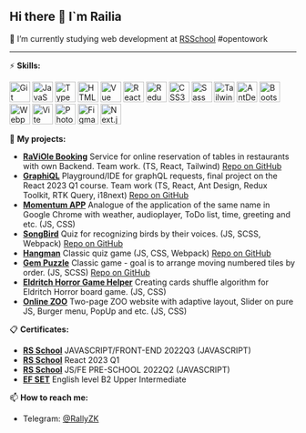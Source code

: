 ## Hi there 👋 I`m Railia

🌱 I’m currently studying web development at [RSSchool](https://rs.school/)
#opentowork

***

⚡ **Skills:**

<p align="left">
<a href="https://git-scm.com/" target="_blank" rel="noreferrer"><img src="https://raw.githubusercontent.com/danielcranney/readme-generator/main/public/icons/skills/git-colored.svg" width="36" height="36" alt="Git" /></a>
<a href="https://developer.mozilla.org/en-US/docs/Web/JavaScript" target="_blank" rel="noreferrer"><img src="https://raw.githubusercontent.com/danielcranney/readme-generator/main/public/icons/skills/javascript-colored.svg" width="36" height="36" alt="JavaScript" /></a>
<a href="https://www.typescriptlang.org/" target="_blank" rel="noreferrer"><img src="https://raw.githubusercontent.com/danielcranney/readme-generator/main/public/icons/skills/typescript-colored.svg" width="36" height="36" alt="TypeScript" /></a>
<a href="https://developer.mozilla.org/en-US/docs/Glossary/HTML5" target="_blank" rel="noreferrer"><img src="https://raw.githubusercontent.com/danielcranney/readme-generator/main/public/icons/skills/html5-colored.svg" width="36" height="36" alt="HTML5" /></a>
 <a href="https://v3.ru.vuejs.org/" target="_blank" rel="noreferrer"><img src="https://upload.wikimedia.org/wikipedia/commons/thumb/9/95/Vue.js_Logo_2.svg/512px-Vue.js_Logo_2.svg.png?20170919082558" width="36" height="36" alt="Vue" /></a>
<a href="https://reactjs.org/" target="_blank" rel="noreferrer"><img src="https://raw.githubusercontent.com/danielcranney/readme-generator/main/public/icons/skills/react-colored.svg" width="36" height="36" alt="React" /></a>
<a href="https://redux.js.org/" target="_blank" rel="noreferrer"><img src="https://raw.githubusercontent.com/danielcranney/readme-generator/main/public/icons/skills/redux-colored.svg" width="36" height="36" alt="Redux" /></a>
<a href="https://www.w3.org/TR/CSS/#css" target="_blank" rel="noreferrer"><img src="https://raw.githubusercontent.com/danielcranney/readme-generator/main/public/icons/skills/css3-colored.svg" width="36" height="36" alt="CSS3" /></a>
<a href="https://sass-lang.com/" target="_blank" rel="noreferrer"><img src="https://raw.githubusercontent.com/danielcranney/readme-generator/main/public/icons/skills/sass-colored.svg" width="36" height="36" alt="Sass" /></a>
<a href="https://tailwindcss.com/" target="_blank" rel="noreferrer"><img src="https://raw.githubusercontent.com/danielcranney/readme-generator/main/public/icons/skills/tailwindcss-colored.svg" width="36" height="36" alt="TailwindCSS" /></a>
<a href="https://ant.design/" target="_blank" rel="noreferrer"><img src="https://seeklogo.com/images/A/ant-design-logo-EAB6B3D5D9-seeklogo.com.png" width="36" height="36" alt="AntDesign" /></a>
<a href="https://getbootstrap.com/" target="_blank" rel="noreferrer"><img src="https://raw.githubusercontent.com/danielcranney/readme-generator/main/public/icons/skills/bootstrap-colored.svg" width="36" height="36" alt="Bootstrap" /></a>
<a href="https://webpack.js.org/" target="_blank" rel="noreferrer"><img src="https://raw.githubusercontent.com/danielcranney/readme-generator/main/public/icons/skills/webpack-colored.svg" width="36" height="36" alt="Webpack" /></a>
<a href="https://vitejs.dev/" target="_blank" rel="noreferrer"><img src="https://raw.githubusercontent.com/danielcranney/readme-generator/main/public/icons/skills/vite-colored.svg" width="36" height="36" alt="Vite" /></a>
<a href="https://www.adobe.com/uk/products/photoshop.html" target="_blank" rel="noreferrer"><img src="https://raw.githubusercontent.com/danielcranney/readme-generator/main/public/icons/skills/photoshop-colored.svg" width="36" height="36" alt="Photoshop" /></a>
<a href="https://www.figma.com/" target="_blank" rel="noreferrer"><img src="https://raw.githubusercontent.com/danielcranney/readme-generator/main/public/icons/skills/figma-colored.svg" width="36" height="36" alt="Figma" /></a>
<a href="https://nextjs.org/" target="_blank" rel="noreferrer"><img src="https://raw.githubusercontent.com/danielcranney/readme-generator/main/public/icons/skills/nextjs-colored.svg" width="36" height="36" alt="Next.js" /></a>
</p>

📁 **My projects:**

- [**RaViOle Booking**](https://rs-clone-raviole-booking.netlify.app/) Service for online reservation of tables in restaurants with own Backend. Team work. (TS, React, Tailwind) [Repo on GitHub](https://github.com/trenkenshu/Restaurants-UI)
- [**GraphiQL**](https://graphiql-rs-app.netlify.app/) Playground/IDE for graphQL requests, final project on the React 2023 Q1 course. Team work (TS, React, Ant Design, Redux Toolkit, RTK Query, i18next) [Repo on GitHub](https://github.com/wowblvck/graphiql-app)
- [**Momentum APP**](https://rolling-scopes-school.github.io/rallyzk-JSFEPRESCHOOL2022Q2/momentum/) Analogue of the application of the same name in Google Chrome with weather, audioplayer, ToDo list, time, greeting and etc. (JS, CSS)
- [**SongBird**](https://rolling-scopes-school.github.io/rallyzk-JSFE2022Q3/SongBird/) Quiz for recognizing birds by their voices. (JS, SCSS, Webpack) [Repo on GitHub](https://github.com/rolling-scopes-school/rallyzk-JSFE2022Q3/tree/songbird)
- [**Hangman**](https://rolling-scopes-school.github.io/rallyzk-JSFE2023Q4/hangman/) Classic quiz game (JS, CSS, Webpack) [Repo on GitHub](https://github.com/rolling-scopes-school/rallyzk-JSFE2023Q4/tree/hangman)
- [**Gem Puzzle**](https://rolling-scopes-school.github.io/rallyzk-JSFE2022Q3/Gem-Puzzle/) Classic game - goal is to arrange moving numbered tiles by order. (JS, SCSS) [Repo on GitHub](https://github.com/rolling-scopes-school/rallyzk-JSFE2022Q3/tree/gem-puzzle)
- [**Eldritch Horror Game Helper**](https://rallyzk.github.io/eldritch-codejam/) Creating cards shuffle algorithm for Eldritch Horror board game. (JS, CSS)
- [**Online ZOO**](https://rolling-scopes-school.github.io/rallyzk-JSFE2022Q3/online-zoo/pages/main/) Two-page ZOO website with adaptive layout, Slider on pure JS, Burger menu, PopUp and etc. (JS, CSS)


📋 **Certificates:**
- [**RS School**](https://app.rs.school/certificate/1nbtdhy5) JAVASCRIPT/FRONT-END 2022Q3 (JAVASCRIPT)
- [**RS School**](https://app.rs.school/certificate/58czzyb3) React 2023 Q1
- [**RS School**](https://app.rs.school/certificate/pv244kxd) JS/FE PRE-SCHOOL 2022Q2 (JAVASCRIPT)
- [**EF SET**](https://www.efset.org/cert/4BzWY1) English level B2 Upper Intermediate

 📫 **How to reach me:**
 - Telegram: [@RallyZK](https://t.me/RallyZK)
 
 
 <!-- E-mail: railyabalakaeva@gmail.com

**RallyZK/RallyZK** is a ✨ _special_ ✨ repository because its `README.md` (this file) appears on your GitHub profile.

Here are some ideas to get you started:

- 🔭 I’m currently working on ...
- 🌱 I’m currently learning ...
- 👯 I’m looking to collaborate on ...
- 🤔 I’m looking for help with ...
- 💬 Ask me about ...
- 📫 How to reach me: ...
- 😄 Pronouns: ...
- ⚡ Fun fact: ...

- [**Travel Portal**](https://rolling-scopes-school.github.io/rallyzk-JSFEPRESCHOOL2022Q2/travel/) Landing with adaptive layout, Slider, Burger menu, PopUp. Stack: pure JS, CSS
- [**Pompeo Ceramic Shop**](https://rallyzk.github.io/Pompeo-ceramic-shop/) Adaptive layout, Burger menu
- [**ee16.ru**](http://ee16.ru/) Refinement, site content, editing the site on WordPress
- [**etl16.tilda.ws**](http://etl16.tilda.ws/) Creating and content the site on Tilda

-->
